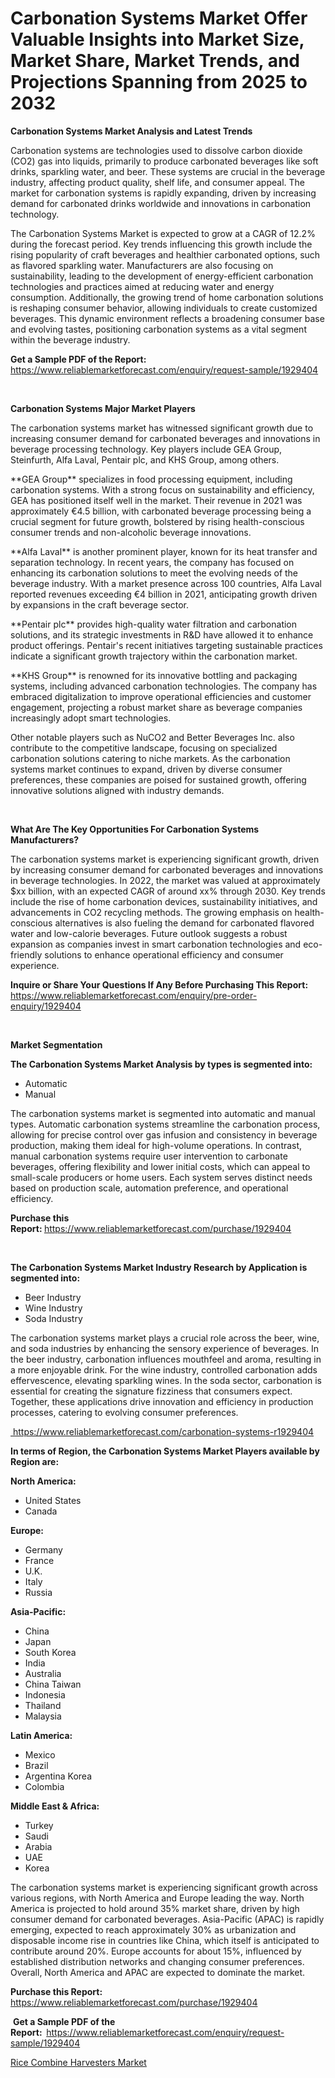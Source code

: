 <p><h1>Carbonation Systems Market Offer Valuable Insights into Market Size, Market Share, Market Trends, and Projections Spanning from 2025 to 2032</h1></p><p><strong>Carbonation Systems Market Analysis and Latest Trends</strong></p>
<p><p>Carbonation systems are technologies used to dissolve carbon dioxide (CO2) gas into liquids, primarily to produce carbonated beverages like soft drinks, sparkling water, and beer. These systems are crucial in the beverage industry, affecting product quality, shelf life, and consumer appeal. The market for carbonation systems is rapidly expanding, driven by increasing demand for carbonated drinks worldwide and innovations in carbonation technology.</p><p>The Carbonation Systems Market is expected to grow at a CAGR of 12.2% during the forecast period. Key trends influencing this growth include the rising popularity of craft beverages and healthier carbonated options, such as flavored sparkling water. Manufacturers are also focusing on sustainability, leading to the development of energy-efficient carbonation technologies and practices aimed at reducing water and energy consumption. Additionally, the growing trend of home carbonation solutions is reshaping consumer behavior, allowing individuals to create customized beverages. This dynamic environment reflects a broadening consumer base and evolving tastes, positioning carbonation systems as a vital segment within the beverage industry.</p></p>
<p><strong>Get a Sample PDF of the Report:&nbsp;</strong> <a href="https://www.reliablemarketforecast.com/enquiry/request-sample/1929404?utm_campaign=3176&utm_medium=2&utm_source=Github&utm_content=ia&utm_term=29032025&utm_id=carbonation-systems">https://www.reliablemarketforecast.com/enquiry/request-sample/1929404</a></p>
<p>&nbsp;</p>
<p><strong>Carbonation Systems Major Market Players</strong></p>
<p><p>The carbonation systems market has witnessed significant growth due to increasing consumer demand for carbonated beverages and innovations in beverage processing technology. Key players include GEA Group, Steinfurth, Alfa Laval, Pentair plc, and KHS Group, among others.</p><p>**GEA Group** specializes in food processing equipment, including carbonation systems. With a strong focus on sustainability and efficiency, GEA has positioned itself well in the market. Their revenue in 2021 was approximately €4.5 billion, with carbonated beverage processing being a crucial segment for future growth, bolstered by rising health-conscious consumer trends and non-alcoholic beverage innovations.</p><p>**Alfa Laval** is another prominent player, known for its heat transfer and separation technology. In recent years, the company has focused on enhancing its carbonation solutions to meet the evolving needs of the beverage industry. With a market presence across 100 countries, Alfa Laval reported revenues exceeding €4 billion in 2021, anticipating growth driven by expansions in the craft beverage sector.</p><p>**Pentair plc** provides high-quality water filtration and carbonation solutions, and its strategic investments in R&D have allowed it to enhance product offerings. Pentair's recent initiatives targeting sustainable practices indicate a significant growth trajectory within the carbonation market.</p><p>**KHS Group** is renowned for its innovative bottling and packaging systems, including advanced carbonation technologies. The company has embraced digitalization to improve operational efficiencies and customer engagement, projecting a robust market share as beverage companies increasingly adopt smart technologies.</p><p>Other notable players such as NuCO2 and Better Beverages Inc. also contribute to the competitive landscape, focusing on specialized carbonation solutions catering to niche markets. As the carbonation systems market continues to expand, driven by diverse consumer preferences, these companies are poised for sustained growth, offering innovative solutions aligned with industry demands.</p></p>
<p>&nbsp;</p>
<p><strong>What Are The Key Opportunities For Carbonation Systems Manufacturers?</strong></p>
<p><p>The carbonation systems market is experiencing significant growth, driven by increasing consumer demand for carbonated beverages and innovations in beverage technologies. In 2022, the market was valued at approximately $xx billion, with an expected CAGR of around xx% through 2030. Key trends include the rise of home carbonation devices, sustainability initiatives, and advancements in CO2 recycling methods. The growing emphasis on health-conscious alternatives is also fueling the demand for carbonated flavored water and low-calorie beverages. Future outlook suggests a robust expansion as companies invest in smart carbonation technologies and eco-friendly solutions to enhance operational efficiency and consumer experience.</p></p>
<p><strong>Inquire or Share Your Questions If Any Before Purchasing This Report:</strong> <a href="https://www.reliablemarketforecast.com/enquiry/pre-order-enquiry/1929404?utm_campaign=3176&utm_medium=2&utm_source=Github&utm_content=ia&utm_term=29032025&utm_id=carbonation-systems">https://www.reliablemarketforecast.com/enquiry/pre-order-enquiry/1929404</a></p>
<p>&nbsp;</p>
<p><strong>Market Segmentation</strong></p>
<p><strong>The Carbonation Systems Market Analysis by types is segmented into:</strong></p>
<p><ul><li>Automatic</li><li>Manual</li></ul></p>
<p><p>The carbonation systems market is segmented into automatic and manual types. Automatic carbonation systems streamline the carbonation process, allowing for precise control over gas infusion and consistency in beverage production, making them ideal for high-volume operations. In contrast, manual carbonation systems require user intervention to carbonate beverages, offering flexibility and lower initial costs, which can appeal to small-scale producers or home users. Each system serves distinct needs based on production scale, automation preference, and operational efficiency.</p></p>
<p><strong>Purchase this Report:&nbsp;</strong><a href="https://www.reliablemarketforecast.com/purchase/1929404?utm_campaign=3176&utm_medium=2&utm_source=Github&utm_content=ia&utm_term=29032025&utm_id=carbonation-systems">https://www.reliablemarketforecast.com/purchase/1929404</a></p>
<p>&nbsp;</p>
<p><strong>The Carbonation Systems Market Industry Research by Application is segmented into:</strong></p>
<p><ul><li>Beer Industry</li><li>Wine Industry</li><li>Soda Industry</li></ul></p>
<p><p>The carbonation systems market plays a crucial role across the beer, wine, and soda industries by enhancing the sensory experience of beverages. In the beer industry, carbonation influences mouthfeel and aroma, resulting in a more enjoyable drink. For the wine industry, controlled carbonation adds effervescence, elevating sparkling wines. In the soda sector, carbonation is essential for creating the signature fizziness that consumers expect. Together, these applications drive innovation and efficiency in production processes, catering to evolving consumer preferences.</p></p>
<p><a href="https://www.reliablemarketforecast.com/carbonation-systems-r1929404?utm_campaign=3176&utm_medium=2&utm_source=Github&utm_content=ia&utm_term=29032025&utm_id=carbonation-systems">&nbsp;https://www.reliablemarketforecast.com/carbonation-systems-r1929404</a></p>
<p><strong>In terms of Region, the Carbonation Systems Market Players available by Region are:</strong></p>
<p>
    <p> <strong> North America: </strong>
        <ul>
            <li>United States</li>
            <li>Canada</li>
        </ul>
        </p> 
    <p> <strong> Europe: </strong>
        <ul>
            <li>Germany</li>
            <li>France</li>
            <li>U.K.</li>
            <li>Italy</li>
            <li>Russia</li>
        </ul>
        </p> 
    <p> <strong> Asia-Pacific: </strong>
        <ul>
            <li>China</li>
            <li>Japan</li>
            <li>South Korea</li>
            <li>India</li>
            <li>Australia</li>
            <li>China Taiwan</li>
            <li>Indonesia</li>
            <li>Thailand</li>
            <li>Malaysia</li>
        </ul>
        </p> 
    <p> <strong> Latin America: </strong>
        <ul>
            <li>Mexico</li>
            <li>Brazil</li>
            <li>Argentina Korea</li>
            <li>Colombia</li>
        </ul>
        </p> 
    <p> <strong> Middle East & Africa: </strong>
        <ul>
            <li>Turkey</li>
            <li>Saudi</li>
            <li>Arabia</li>
            <li>UAE</li>
            <li>Korea</li>
        </ul>
    </p>
    </p>
<p><p>The carbonation systems market is experiencing significant growth across various regions, with North America and Europe leading the way. North America is projected to hold around 35% market share, driven by high consumer demand for carbonated beverages. Asia-Pacific (APAC) is rapidly emerging, expected to reach approximately 30% as urbanization and disposable income rise in countries like China, which itself is anticipated to contribute around 20%. Europe accounts for about 15%, influenced by established distribution networks and changing consumer preferences. Overall, North America and APAC are expected to dominate the market.</p></p>
<p><strong>Purchase this Report: </strong><a href="https://www.reliablemarketforecast.com/purchase/1929404?utm_campaign=3176&utm_medium=2&utm_source=Github&utm_content=ia&utm_term=29032025&utm_id=carbonation-systems">https://www.reliablemarketforecast.com/purchase/1929404</a></p>
<p>&nbsp;<strong>Get a Sample PDF of the Report:&nbsp;&nbsp;</strong><a href="https://www.reliablemarketforecast.com/enquiry/request-sample/1929404?utm_campaign=3176&utm_medium=2&utm_source=Github&utm_content=ia&utm_term=29032025&utm_id=carbonation-systems">https://www.reliablemarketforecast.com/enquiry/request-sample/1929404</a></p>
<p><strong></strong></p>
<p><p><a href="https://github.com/ijffseandy/Market-Research-Report-List-1/blob/main/rice-combine-harvesters-market.md?utm_campaign=3176&utm_medium=2&utm_source=Github&utm_content=ia&utm_term=29032025&utm_id=carbonation-systems">Rice Combine Harvesters Market</a></p></p>